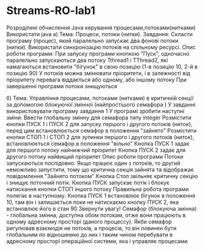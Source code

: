 # Streams-RO-lab1
Розроділені обчислення Java керування процесами,потоками(нитками)
Використати java
а) Тема: Процеси, потоки (нитки).
Завдання: Скласти програму (процес), який паралельно запускає два фонові потоки (нитки). Використати синхронізацію потоків на спільному ресурсі.
Опис роботи програми:
При запуску програми кнопкою "Пуск", одночасно паралельно запускаються два потоку Tthread1 і TThread2, які намагаються встановити "бігунок" в свою позицію (1-в позицію 10, 2-й в позицію 90)
У потоків можна змінювати пріоритети, і в залежності від пріоритету перевага віддається або одному, або іншому потоку
При завершенні програми потоки знищуються

б) Тема: Управління процесами, потоками (нитками) в критичній секції за допомогою блокуючої змінної (найпростішого семафора )
У завданні використовувати програму завдання 1
У програмі зробити наступні зміни:
Ввести глобальну змінну для семафора типу integer
Розмістити кнопки ПУСК 1 і ПУСК 2 для запуску першого і другого потоків (ниток), перед цим встановлюється семафор в положення "зайнято"
Розмістити кнопки СТОП 1 і СТОП 2 для зупинки першого і другого потоків (ниток), встановлюється семафор в положення "вільно"
Кнопка ПУСК 1 задає для першого потоку найнижчий пріоритет
Кнопка ПУСК 2 задає для другого потоку найвищий пріоритет
Опис роботи програми
Потоки запускаються послідовно. Якщо працює один з потоків, то другий неможливо запустити, тому що критична секція зайнята та відображає повідомлення "Зайнято потоком"
Кнопка Стоп звільняє критичну секцію і знищує поточний потік.
Кнопка ПУСК запускає потік і блокує натискання кнопки СТОП іншого потоку
Правильна робота програми полягає в наступному: Кнопка ПУСК 1 встановлює бігунок в положення 10, там він і залишається поки не натискаємо кнопку ПУСК 2, яка встановлює його в стан 90
Звернути увагу! Семафор (блокуюча змінна) - глобальна змінна, доступна обом потокам, отже вони працюють в одному адресному просторі (даного процессу).
Якби семафор регулював взаємодія не потоків, а процесів, то він повинен бути глобальним по відношенню до них і таким чином перебувати в адресному просторі операційної системи, яка і управляє процесами
